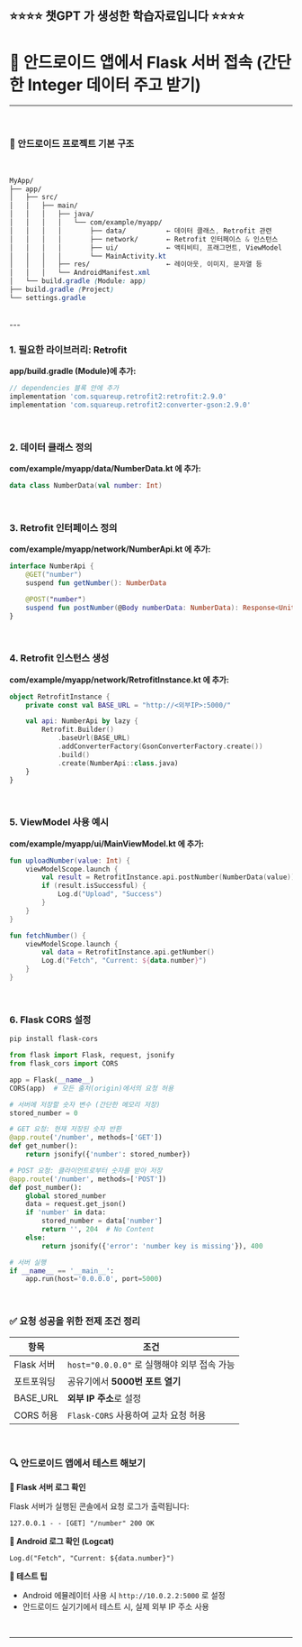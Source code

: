 ## ⭐⭐⭐⭐ 챗GPT 가 생성한 학습자료입니다 ⭐⭐⭐⭐


# 📱 안드로이드 앱에서 Flask 서버 접속 (간단한 Integer 데이터 주고 받기)


---

<br>

### 📁 안드로이드 프로젝트 기본 구조

<br>

```css
MyApp/
├── app/
│   ├── src/
│   │   ├── main/
│   │   │   ├── java/
│   │   │   │   └── com/example/myapp/
│   │   │   │       ├── data/          ← 데이터 클래스, Retrofit 관련
│   │   │   │       ├── network/       ← Retrofit 인터페이스 & 인스턴스
│   │   │   │       ├── ui/            ← 액티비티, 프래그먼트, ViewModel
│   │   │   │       └── MainActivity.kt
│   │   │   ├── res/                   ← 레이아웃, 이미지, 문자열 등
│   │   │   └── AndroidManifest.xml
│   └── build.gradle (Module: app)
├── build.gradle (Project)
└── settings.gradle
```


<br>
---

<br>


### 1. 필요한 라이브러리: Retrofit

**app/build.gradle (Module)에 추가:**

```gradle
// dependencies 블록 안에 추가
implementation 'com.squareup.retrofit2:retrofit:2.9.0'
implementation 'com.squareup.retrofit2:converter-gson:2.9.0'
```

<br>

### 2. 데이터 클래스 정의

**com/example/myapp/data/NumberData.kt 에 추가:**

```kotlin
data class NumberData(val number: Int)
```

<br>


### 3. Retrofit 인터페이스 정의

**com/example/myapp/network/NumberApi.kt 에 추가:**

```kotlin
interface NumberApi {
    @GET("number")
    suspend fun getNumber(): NumberData

    @POST("number")
    suspend fun postNumber(@Body numberData: NumberData): Response<Unit>
}
```


<br>



### 4. Retrofit 인스턴스 생성

**com/example/myapp/network/RetrofitInstance.kt 에 추가:**

```kotlin
object RetrofitInstance {
    private const val BASE_URL = "http://<외부IP>:5000/"

    val api: NumberApi by lazy {
        Retrofit.Builder()
            .baseUrl(BASE_URL)
            .addConverterFactory(GsonConverterFactory.create())
            .build()
            .create(NumberApi::class.java)
    }
}
```



<br>



### 5. ViewModel 사용 예시

**com/example/myapp/ui/MainViewModel.kt 에 추가:**



```kotlin
fun uploadNumber(value: Int) {
    viewModelScope.launch {
        val result = RetrofitInstance.api.postNumber(NumberData(value))
        if (result.isSuccessful) {
            Log.d("Upload", "Success")
        }
    }
}

fun fetchNumber() {
    viewModelScope.launch {
        val data = RetrofitInstance.api.getNumber()
        Log.d("Fetch", "Current: ${data.number}")
    }
}
```


<br>



### 6. Flask CORS 설정

```bash
pip install flask-cors
```

```python
from flask import Flask, request, jsonify
from flask_cors import CORS

app = Flask(__name__)
CORS(app)  # 모든 출처(origin)에서의 요청 허용

# 서버에 저장할 숫자 변수 (간단한 메모리 저장)
stored_number = 0

# GET 요청: 현재 저장된 숫자 반환
@app.route('/number', methods=['GET'])
def get_number():
    return jsonify({'number': stored_number})

# POST 요청: 클라이언트로부터 숫자를 받아 저장
@app.route('/number', methods=['POST'])
def post_number():
    global stored_number
    data = request.get_json()
    if 'number' in data:
        stored_number = data['number']
        return '', 204  # No Content
    else:
        return jsonify({'error': 'number key is missing'}), 400

# 서버 실행
if __name__ == '__main__':
    app.run(host='0.0.0.0', port=5000)

```

<br>

### ✅ 요청 성공을 위한 전제 조건 정리

| 항목 | 조건 |
|------|------|
| Flask 서버 | `host="0.0.0.0"` 로 실행해야 외부 접속 가능 |
| 포트포워딩 | 공유기에서 **5000번 포트 열기** |
| BASE_URL | **외부 IP 주소**로 설정 |
| CORS 허용 | `Flask-CORS` 사용하여 교차 요청 허용 |


<br>


### 🔍 안드로이드 앱에서 테스트 해보기

**📌 Flask 서버 로그 확인**

Flask 서버가 실행된 콘솔에서 요청 로그가 출력됩니다:

```
127.0.0.1 - - [GET] "/number" 200 OK
```

**📌 Android 로그 확인 (Logcat)**

```
Log.d("Fetch", "Current: ${data.number}")
```


**📌 테스트 팁**

- Android 에뮬레이터 사용 시 `http://10.0.2.2:5000` 로 설정
- 안드로이드 실기기에서 테스트 시, 실제 외부 IP 주소 사용


<br>

---


